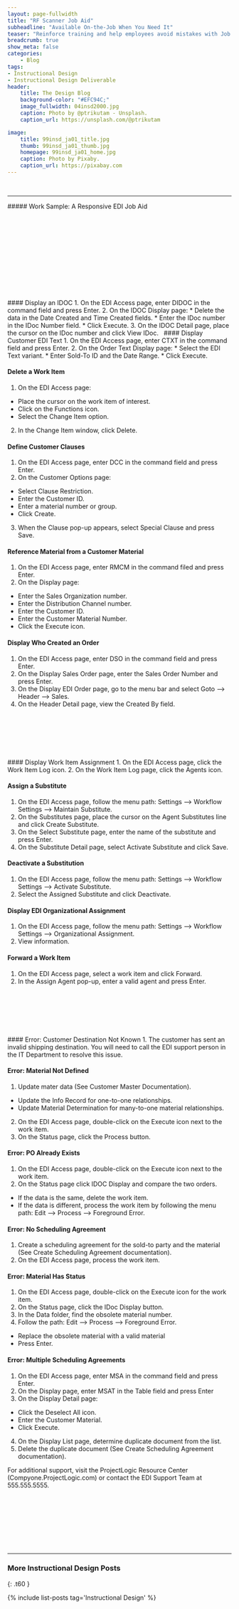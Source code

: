 ```yaml
---
layout: page-fullwidth
title: "RF Scanner Job Aid"
subheadline: "Available On-the-Job When You Need It"
teaser: "Reinforce training and help employees avoid mistakes with Job Aids."
breadcrumb: true
show_meta: false
categories:
    - Blog
tags:
- Instructional Design
- Instructional Design Deliverable
header:
    title: The Design Blog
    background-color: "#EFC94C;"
    image_fullwidth: 04insd2000.jpg
    caption: Photo by @ptrikutam - Unsplash.
    caption_url: https://unsplash.com/@ptrikutam

image:
    title: 99insd_ja01_title.jpg
    thumb: 99insd_ja01_thumb.jpg
    homepage: 99insd_ja01_home.jpg
    caption: Photo by Pixaby.
    caption_url: https://pixabay.com
---
```

<br>
<hr>
##### Work Sample: A Responsive EDI Job Aid
<br>

<!-- phone, portrait, landscape, Plasma -->

<!-- phone and portrait -->
<div class="show-for-small-only"><img src="{{ site.urlimg }}99insd_ja02_shd.png" style="margin: 25px 0px 25px 0px" alt=""></div>
<div class="show-for-medium-only"><img src="{{ site.urlimg }}99insd_ja02_mhd.png" style="margin: 25px 0px 25px 0px" alt=""></div>


<div class="show-for-small-only"><img src="{{ site.urlimg }}99insd_ja02_ssub1.png" style="margin: 25px 0px 25px 0px" alt=""></div>
<div class="show-for-medium-only"><img src="{{ site.urlimg }}99insd_ja02_msub1.png" style="margin: 25px 0px 25px 0px" alt=""></div>
#### Display an IDOC
1. On the EDI Access page, enter DIDOC in the command field and press Enter.
2. On the IDOC Display page:
* Delete the data in the Date Created and Time Created fields.
* Enter the IDoc number in the IDoc Number field.
* Click Execute.
3. On the IDOC Detail page, place the cursor on the IDoc number and click View IDoc.
 
#### Display Customer EDI Text
1. On the EDI Access page, enter CTXT in the command field and press Enter.
2. On the Order Text Display page:
* Select the EDI Text variant.
* Enter Sold-To ID and the Date Range.
* Click Execute.

#### Delete a Work Item
1. On the EDI Access page:
* Place the cursor on the work item of interest.
* Click on the Functions icon.
* Select the Change Item option.
2. In the Change Item window, click Delete.
 
#### Define Customer Clauses
1. On the EDI Access page, enter DCC in the command field and press Enter.
2. On the Customer Options page:
* Select Clause Restriction.
* Enter the Customer ID.
* Enter a material number or group.
* Click Create.
3. When the Clause pop-up appears, select Special Clause and press Save.

#### Reference Material from a Customer Material
1. On the EDI Access page, enter RMCM in the command filed and press Enter.
2. On the Display page:
* Enter the Sales Organization number.
* Enter the Distribution Channel number.
* Enter the Customer ID.
* Enter the Customer Material Number.
* Click the Execute icon.

#### Display Who Created an Order
1. On the EDI Access page, enter DSO in the command field and press Enter.
2. On the Display Sales Order page, enter the Sales Order Number and press Enter.
3. On the Display EDI Order page, go to the menu bar and select Goto --> Header --> Sales.
4. On the Header Detail page, view the Created By field.


<div class="show-for-small-only"><img src="{{ site.urlimg }}99insd_ja02_ssub2.png" style="margin: 25px 0px 25px 0px" alt=""></div>
<div class="show-for-medium-only"><img src="{{ site.urlimg }}99insd_ja02_msub2.png" style="margin: 25px 0px 25px 0px" alt=""></div>
#### Display Work Item Assignment
1. On the EDI Access page, click the Work Item Log icon.
2. On the Work Item Log page, click the Agents icon.

#### Assign a Substitute
1. On the EDI Access page, follow the menu path: Settings --> Workflow Settings --> Maintain Substitute.
2. On the Substitutes page, place the cursor on the Agent Substitutes line and click Create Substitute.
3. On the Select Substitute page, enter the name of the substitute and press Enter.
4. On the Substitute Detail page, select Activate Substitute and click Save.

#### Deactivate a Substitution
1. On the EDI Access page, follow the menu path: Settings --> Workflow Settings --> Activate Substitute.
2. Select the Assigned Substitute and click Deactivate.
 
#### Display EDI Organizational Assignment
1. On the EDI Access page, follow the menu path: Settings --> Workflow Settings --> Organizational Assignment.
2. View information.
  
#### Forward a Work Item
1. On the EDI Access page, select a work item and click Forward.
2. In the Assign Agent pop-up, enter a valid agent and press Enter.


<div class="show-for-small-only"><img src="{{ site.urlimg }}99insd_ja02_ssub3.png" style="margin: 25px 0px 25px 0px" alt=""></div>
<div class="show-for-medium-only"><img src="{{ site.urlimg }}99insd_ja02_msub3.png" style="margin: 25px 0px 25px 0px" alt=""></div>
#### Error: Customer Destination Not Known
1. The customer has sent an invalid shipping destination. You will need to call the EDI support person in the IT Department to resolve this issue.

#### Error: Material Not Defined
1. Update mater data (See Customer Master Documentation).
* Update the Info Record for one-to-one relationships.
* Update Material Determination for many-to-one material relationships.
2. On the EDI Access page, double-click on the Execute icon next to the work item.
3. On the Status page, click the Process button.
 
#### Error: PO Already Exists
1. On the EDI Access page, double-click on the Execute icon next to the work item.
2. On the Status page click IDOC Display and compare the two orders.
* If the data is the same, delete the work item.
* If the data is different, process the work item by following the menu path: Edit --> Process --> Foreground Error.
 
#### Error: No Scheduling Agreement
1. Create a scheduling agreement for the sold-to party and the material (See Create Scheduling Agreement documentation).  
2. On the EDI Access page, process the work item.

#### Error: Material Has Status
1. On the EDI Access page, double-click on the Execute icon for the work item.
2. On the Status page, click the IDoc Display  button.
3. In the Data folder, find the obsolete material number.
4. Follow the path: Edit --> Process --> Foreground Error.
* Replace the obsolete material with a valid material
* Press Enter.
 
#### Error: Multiple Scheduling Agreements
1. On the EDI Access page, enter MSA in the command field and press Enter.
2. On the Display page, enter MSAT in the Table field and press Enter
3. On the Display Detail page:
* Click the Deselect All icon.
* Enter the Customer Material.
* Click Execute.
4. On the Display List page, determine duplicate document from the list.
5. Delete the duplicate document (See Create Scheduling Agreement documentation).  

For additional support, visit the ProjectLogic Resource Center (Compyone.ProjectLogic.com) or contact the EDI Support Team at 555.555.5555.


<!-- landscape -->
<div class="show-for-large-up"><img src="{{ site.urlimg }}99insd_ja02_lg_01.png" style="margin: 25px 0px 25px 0px" alt=""></div>
<div class="show-for-large-up"><img src="{{ site.urlimg }}99insd_ja02_lg_02.png" style="margin: 25px 0px 25px 0px" alt=""></div>

<br>
<hr>

### More Instructional Design Posts
{: .t60 }

{% include list-posts tag='Instructional Design' %}
